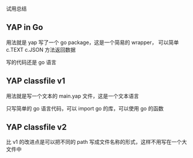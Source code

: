 
试用总结


## YAP in Go 

用法就是 yap 写了一个 go package，这是一个简易的 wrapper， 可以简单 c.TEXT c.JSON 方法返回数据

写的代码还是 go 语言

## YAP classfile v1 

用法就是写一个文本的 main.yap 文件，这是一个文本语言

只写简单的 go 语言代码，可以 import go 的库，可以使用 go 的函数

## YAP classfile v2

比 v1 的改进点是可以把不同的 path 写成文件名称的形式，这样不用写在一个大文件中